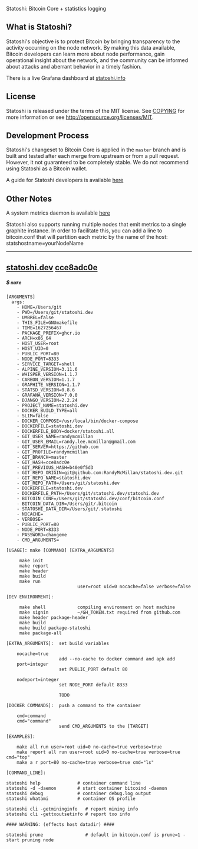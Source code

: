 Statoshi: Bitcoin Core + statistics logging

What is Statoshi?
----------------

Statoshi's objective is to protect Bitcoin by bringing transparency to the activity
occurring on the node network. By making this data available, Bitcoin developers can
learn more about node performance, gain operational insight about the network, and
the community can be informed about attacks and aberrant behavior in a timely fashion.

There is a live Grafana dashboard at [statoshi.info](https://statoshi.info)

License
-------

Statoshi is released under the terms of the MIT license. See [COPYING](COPYING) for more
information or see http://opensource.org/licenses/MIT.

Development Process
-------

Statoshi's changeset to Bitcoin Core is applied in the `master` branch and is
built and tested after each merge from upstream or from a pull request. However,
it not guaranteed to be completely stable. We do not recommend using Statoshi
as a Bitcoin wallet.

A guide for Statoshi developers is available [here](https://blog.lopp.net/statoshi-developer-s-guide/)

Other Notes
-------

A system metrics daemon is available [here](https://github.com/jlopp/bitcoin-utils/blob/master/systemMetricsDaemon.py)

Statoshi also supports running multiple nodes that emit metrics to a single graphite instance.
In order to facilitate this, you can add a line to bitcoin.conf that will partition each
metric by the name of the host: statshostname=yourNodeName

----
## [statoshi.dev](https://github.com/randymcmillan/statoshi.dev) [cce8adc0e](https://github.com/randymcmillan/statoshi.dev/commit/cce8adc0e)
##### &#36; <code>make</code>

	[ARGUMENTS]	
      args:
        - HOME=/Users/git
        - PWD=/Users/git/statoshi.dev
        - UMBREL=false
        - THIS_FILE=GNUmakefile
        - TIME=1627256467
        - PACKAGE_PREFIX=ghcr.io
        - ARCH=x86_64
        - HOST_USER=root
        - HOST_UID=0
        - PUBLIC_PORT=80
        - NODE_PORT=8333
        - SERVICE_TARGET=shell
        - ALPINE_VERSION=3.11.6
        - WHISPER_VERSION=1.1.7
        - CARBON_VERSION=1.1.7
        - GRAPHITE_VERSION=1.1.7
        - STATSD_VERSION=0.8.6
        - GRAFANA_VERSION=7.0.0
        - DJANGO_VERSION=2.2.24
        - PROJECT_NAME=statoshi.dev
        - DOCKER_BUILD_TYPE=all
        - SLIM=false
        - DOCKER_COMPOSE=/usr/local/bin/docker-compose
        - DOCKERFILE=statoshi.dev
        - DOCKERFILE_BODY=docker/statoshi.all
        - GIT_USER_NAME=randymcmillan
        - GIT_USER_EMAIL=randy.lee.mcmillan@gmail.com
        - GIT_SERVER=https://github.com
        - GIT_PROFILE=randymcmillan
        - GIT_BRANCH=master
        - GIT_HASH=cce8adc0e
        - GIT_PREVIOUS_HASH=b40e0f5d3
        - GIT_REPO_ORIGIN=git@github.com:RandyMcMillan/statoshi.dev.git
        - GIT_REPO_NAME=statoshi.dev
        - GIT_REPO_PATH=/Users/git/statoshi.dev
        - DOCKERFILE=statoshi.dev
        - DOCKERFILE_PATH=/Users/git/statoshi.dev/statoshi.dev
        - BITCOIN_CONF=/Users/git/statoshi.dev/conf/bitcoin.conf
        - BITCOIN_DATA_DIR=/Users/git/.bitcoin
        - STATOSHI_DATA_DIR=/Users/git/.statoshi
        - NOCACHE=
        - VERBOSE=
        - PUBLIC_PORT=80
        - NODE_PORT=8333
        - PASSWORD=changeme
        - CMD_ARGUMENTS=

	[USAGE]: make [COMMAND] [EXTRA_ARGUMENTS]	

		 make init
		 make report
		 make header
		 make build
		 make run
		                       user=root uid=0 nocache=false verbose=false

	[DEV ENVIRONMENT]:	

		 make shell            compiling environment on host machine
		 make signin           ~/GH_TOKEN.txt required from github.com
		 make header package-header
		 make build
		 make build package-statoshi
		 make package-all

	[EXTRA_ARGUMENTS]:	set build variables	

		nocache=true
		            	add --no-cache to docker command and apk add 
		port=integer
		            	set PUBLIC_PORT default 80

		nodeport=integer
		            	set NODE_PORT default 8333

		            	TODO

	[DOCKER COMMANDS]:	push a command to the container	

		cmd=command 	
		cmd="command"	
		             	send CMD_ARGUMENTS to the [TARGET]

	[EXAMPLES]:

		make all run user=root uid=0 no-cache=true verbose=true
		make report all run user=root uid=0 no-cache=true verbose=true cmd="top"
		make a r port=80 no-cache=true verbose=true cmd="ls"

	[COMMAND_LINE]:

	statoshi help              # container command line
	statoshi -d -daemon        # start container bitcoind -daemon
	statoshi debug             # container debug.log output
	statoshi whatami           # container OS profile

	statoshi cli -getmininginfo   # report mining info
	statoshi cli -gettxoutsetinfo # report txo info

	#### WARNING: (effects host datadir) ####
	
	statoshi prune                # default in bitcoin.conf is prune=1 - start pruning node
	
